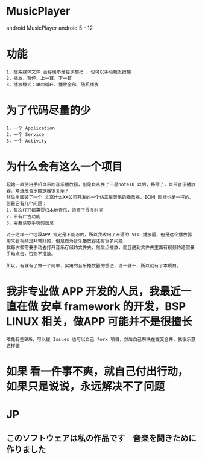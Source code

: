 # MusicPlayer
android MusicPlayer android 5 - 12

# 功能

	1，搜索媒体文件 会存储不是每次都扫 ，也可以手动触发扫描
	2，播放，暂停，上一首，下一首
	3，播放模式：单曲循环、播放全部、随机播放

# 为了代码尽量的少

	1，一个 Application
	2，一个 Service
	3，一个 Activity

# 为什么会有这么一个项目

	起始一直使用手机自带的音乐播放器，但是自从换了三星note10 以后，移除了，自带音乐播放器，难道是音乐播放器很复杂？
	然后里面装了一个 北京什么XX公司开发的一个仿三星音乐的播放器，ICON 图标也是一样的。
	但是它有几个问题：
	1，每次打开都需要扫本地音乐，浪费了很多时间
	2，带有广告功能
	3，需要读取手机的信息

	对于这样一个垃圾APP 肯定是不能忍的，所以我改用了开源的 VLC 播放器，但是这个播放器用来看视频是非常好的，但是做为音乐播放器还有很多问题，
	我每次都需要手动去打开音乐存储的文件夹，然后点播放，而且遇到文件夹里面有视频的还需要手动点击，否则不播放。

	所以，有就有了做一个简单、实用的音乐播放器的想法，说干就干，所以就有了本项目。


# 我非专业做 APP 开发的人员，我最近一直在做 安卓 framework 的开发，BSP LINUX 相关，做APP 可能并不是很擅长

	难免有些BUG，可以提 Issues 也可以自己 fork 项目，然后自己解决在提交合并，我很乐意这样做

# 如果 看一件事不爽，就自己付出行动，如果只是说说，永远解决不了问题

# JP

## このソフトウェアは私の作品です　音楽を聞きために作りました



